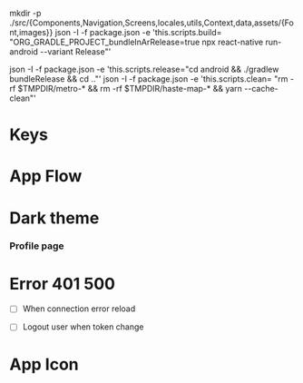 mkdir -p ./src/{Components,Navigation,Screens,locales,utils,Context,data,assets/{Font,images}}
json -I -f package.json -e 'this.scripts.build= "ORG_GRADLE_PROJECT_bundleInArRelease=true npx react-native run-android --variant Release"'

json -I -f package.json -e 'this.scripts.release="cd android && ./gradlew bundleRelease && cd .."'
json -I -f package.json -e 'this.scripts.clean= "rm -rf $TMPDIR/metro-* && rm -rf $TMPDIR/haste-map-* && yarn --cache-clean"'

# Keys

# App Flow

# Dark theme

### Profile page 

# Error 401 500
- [ ] When connection error reload
- [ ] Logout user when token change


# App Icon

